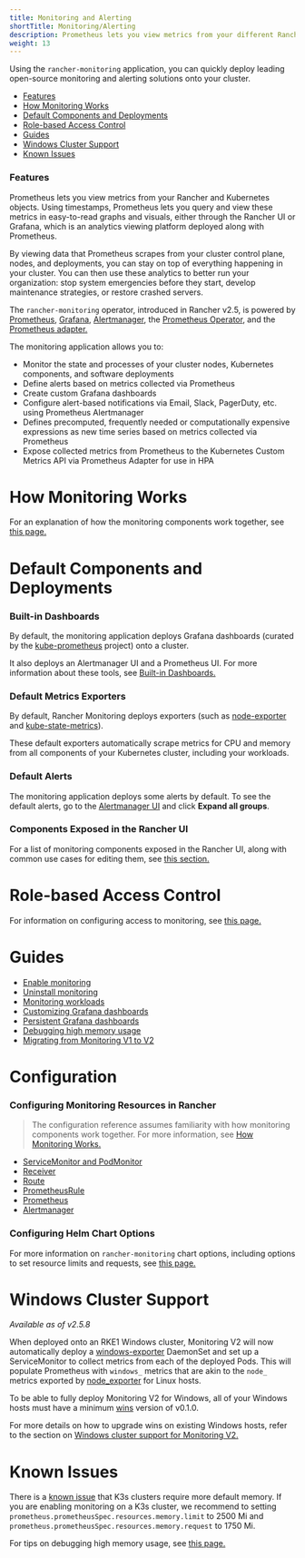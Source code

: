 ```yaml
---
title: Monitoring and Alerting
shortTitle: Monitoring/Alerting
description: Prometheus lets you view metrics from your different Rancher and Kubernetes objects. Learn about the scope of monitoring and how to enable cluster monitoring
weight: 13
---
```


Using the `rancher-monitoring` application, you can quickly deploy leading open-source monitoring and alerting solutions onto your cluster.

- [Features](#features)
- [How Monitoring Works](#how-monitoring-works)
- [Default Components and Deployments](#default-components-and-deployments)
- [Role-based Access Control](#role-based-access-control)
- [Guides](#guides)
- [Windows Cluster Support](#windows-cluster-support)
- [Known Issues](#known-issues)

### Features

Prometheus lets you view metrics from your Rancher and Kubernetes objects. Using timestamps, Prometheus lets you query and view these metrics in easy-to-read graphs and visuals, either through the Rancher UI or Grafana, which is an analytics viewing platform deployed along with Prometheus.

By viewing data that Prometheus scrapes from your cluster control plane, nodes, and deployments, you can stay on top of everything happening in your cluster. You can then use these analytics to better run your organization: stop system emergencies before they start, develop maintenance strategies, or restore crashed servers.

The `rancher-monitoring` operator, introduced in Rancher v2.5, is powered by [Prometheus](https://prometheus.io/), [Grafana](https://grafana.com/grafana/),  [Alertmanager](https://prometheus.io/docs/alerting/latest/alertmanager/), the [Prometheus Operator](https://github.com/prometheus-operator/prometheus-operator), and the [Prometheus adapter.](https://github.com/DirectXMan12/k8s-prometheus-adapter)

The monitoring application allows you to:

- Monitor the state and processes of your cluster nodes, Kubernetes components, and software deployments
- Define alerts based on metrics collected via Prometheus
- Create custom Grafana dashboards
- Configure alert-based notifications via Email, Slack, PagerDuty, etc. using Prometheus Alertmanager
- Defines precomputed, frequently needed or computationally expensive expressions as new time series based on metrics collected via Prometheus
- Expose collected metrics from Prometheus to the Kubernetes Custom Metrics API via Prometheus Adapter for use in HPA

# How Monitoring Works

For an explanation of how the monitoring components work together, see [this page.](./how-monitoring-works)

# Default Components and Deployments

### Built-in Dashboards

By default, the monitoring application deploys Grafana dashboards (curated by the [kube-prometheus](https://github.com/prometheus-operator/kube-prometheus) project) onto a cluster.

It also deploys an Alertmanager UI and a Prometheus UI. For more information about these tools, see [Built-in Dashboards.](./dashboards)
### Default Metrics Exporters

By default, Rancher Monitoring deploys exporters (such as [node-exporter](https://github.com/prometheus/node_exporter) and [kube-state-metrics](https://github.com/kubernetes/kube-state-metrics)).

These default exporters automatically scrape metrics for CPU and memory from all components of your Kubernetes cluster, including your workloads.

### Default Alerts

The monitoring application deploys some alerts by default. To see the default alerts, go to the [Alertmanager UI](./dashboard/accessing-the-alertmanager-ui) and click **Expand all groups**.

### Components Exposed in the Rancher UI

For a list of monitoring components exposed in the Rancher UI, along with common use cases for editing them, see [this section.](./how-monitoring-works/#components-exposed-in-the-rancher-ui)

# Role-based Access Control

For information on configuring access to monitoring, see [this page.](./rbac)

# Guides

- [Enable monitoring](./guides/enable-monitoring)
- [Uninstall monitoring](./guides/uninstall)
- [Monitoring workloads](./guides/monitoring-workloads)
- [Customizing Grafana dashboards](./guides/customize-grafana)
- [Persistent Grafana dashboards](./guides/persist-grafana)
- [Debugging high memory usage](./guides/memory-usage)
- [Migrating from Monitoring V1 to V2](./guides/migrating)

# Configuration

### Configuring Monitoring Resources in Rancher

> The configuration reference assumes familiarity with how monitoring components work together. For more information, see [How Monitoring Works.](./how-monitoring-works)

- [ServiceMonitor and PodMonitor](./configuration/servicemonitor-podmonitor)
- [Receiver](./configuration/receiver)
- [Route](./configuration/route)
- [PrometheusRule](./configuration/advanced/prometheusrule)
- [Prometheus](./configuration/advanced/prometheus)
- [Alertmanager](./configuration/advanced/alertmanager)

### Configuring Helm Chart Options

For more information on `rancher-monitoring` chart options, including options to set resource limits and requests, see [this page.](./configuration/helm-chart-options)

# Windows Cluster Support

_Available as of v2.5.8_

When deployed onto an RKE1 Windows cluster, Monitoring V2 will now automatically deploy a [windows-exporter](https://github.com/prometheus-community/windows_exporter) DaemonSet and set up a ServiceMonitor to collect metrics from each of the deployed Pods. This will populate Prometheus with `windows_` metrics that are akin to the `node_` metrics exported by [node_exporter](https://github.com/prometheus/node_exporter) for Linux hosts.

To be able to fully deploy Monitoring V2 for Windows, all of your Windows hosts must have a minimum [wins](https://github.com/rancher/wins) version of v0.1.0.

For more details on how to upgrade wins on existing Windows hosts, refer to the section on [Windows cluster support for Monitoring V2.](./windows-clusters)



# Known Issues

There is a [known issue](https://github.com/rancher/rancher/issues/28787#issuecomment-693611821) that K3s clusters require more default memory. If you are enabling monitoring on a K3s cluster, we recommend to setting `prometheus.prometheusSpec.resources.memory.limit` to 2500 Mi and `prometheus.prometheusSpec.resources.memory.request` to 1750 Mi.

For tips on debugging high memory usage, see [this page.](./memory-usage)
